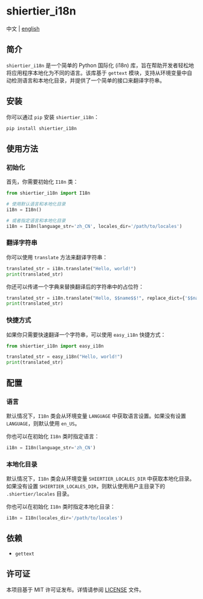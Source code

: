 # shiertier_i18n
中文 | [english](README_en.md)

## 简介

`shiertier_i18n` 是一个简单的 Python 国际化 (i18n) 库，旨在帮助开发者轻松地将应用程序本地化为不同的语言。该库基于 `gettext` 模块，支持从环境变量中自动检测语言和本地化目录，并提供了一个简单的接口来翻译字符串。

## 安装

你可以通过 `pip` 安装 `shiertier_i18n`：

```bash
pip install shiertier_i18n
```

## 使用方法

### 初始化

首先，你需要初始化 `I18n` 类：

```python
from shiertier_i18n import I18n

# 使用默认语言和本地化目录
i18n = I18n()

# 或者指定语言和本地化目录
i18n = I18n(language_str='zh_CN', locales_dir='/path/to/locales')
```

### 翻译字符串

你可以使用 `translate` 方法来翻译字符串：

```python
translated_str = i18n.translate("Hello, world!")
print(translated_str)
```

你还可以传递一个字典来替换翻译后的字符串中的占位符：

```python
translated_str = i18n.translate("Hello, $$name$$!", replace_dict={'$$name$$': 'Alice'})
print(translated_str)
```

### 快捷方式

如果你只需要快速翻译一个字符串，可以使用 `easy_i18n` 快捷方式：

```python
from shiertier_i18n import easy_i18n

translated_str = easy_i18n("Hello, world!")
print(translated_str)
```

## 配置

### 语言

默认情况下，`I18n` 类会从环境变量 `LANGUAGE` 中获取语言设置。如果没有设置 `LANGUAGE`，则默认使用 `en_US`。

你也可以在初始化 `I18n` 类时指定语言：

```python
i18n = I18n(language_str='zh_CN')
```

### 本地化目录

默认情况下，`I18n` 类会从环境变量 `SHIERTIER_LOCALES_DIR` 中获取本地化目录。如果没有设置 `SHIERTIER_LOCALES_DIR`，则默认使用用户主目录下的 `.shiertier/locales` 目录。

你也可以在初始化 `I18n` 类时指定本地化目录：

```python
i18n = I18n(locales_dir='/path/to/locales')
```

## 依赖

- `gettext`

## 许可证

本项目基于 MIT 许可证发布。详情请参阅 [LICENSE](LICENSE) 文件。